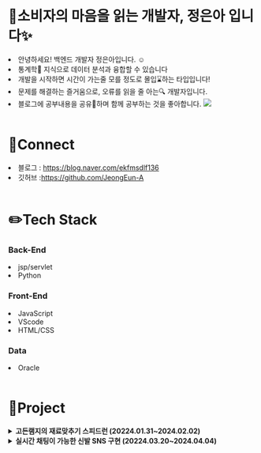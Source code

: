<h1>🤝소비자의 마음을 읽는 개발자, 정은아 입니다✨</h1>

<li> 안녕하세요! 백엔드 개발자 정은아입니다. ☺️</li>
<li>통계학📖 지식으로 데이터 분석과 융합할 수 있습니다</li>
<li>개발을 시작하면 시간이 가는줄 모를 정도로 몰입⌛하는 타입입니다!</li>
<li>문제를 해결하는 즐거움으로, 오류를 읽을 줄 아는🔍 개발자입니다.</li>
<li>블로그에 공부내용을 공유🔗하며 함께 공부하는 것을 좋아합니다. <a href="https://blog.naver.com/ekfmsdlf136" target="_blank"> 
<img src="https://img.shields.io/badge/blog-③배경색?style=social&logo=naver&logoColor=03C75A" /></a></li>

<br>

<h1>📧Connect</h1>
<li>블로그 : <a href="https://blog.naver.com/ekfmsdlf136">https://blog.naver.com/ekfmsdlf136</a></li>
<li>깃허브 :<a href="https://github.com/JeongEun-A">https://github.com/JeongEun-A</a></li>

<br>

<h1>✏️Tech Stack</h1>
<h3>Back-End</h3>
<li>jsp/servlet</li>
<li>Python</li>

<h3>Front-End</h3>
<li>JavaScript</li>
<li>VScode</li>
<li>HTML/CSS</li>

<h3>Data</h3>
<li>Oracle</li>

<br>

<h1>💾Project</h1>
<details>
  <summary><b>고든램지의 재료맞추기 스피드런 (20224.01.31~2024.02.02)</b></summary> 
  <li>서비스 설명 : 플래시게임 '고향만두'를 리버스 엔지니어링한 재료 맞추기 스피드 게임</li>
  <li>eclips의 console화면을 활용한 미니 게임 제공</li>
  <li>회원과 비회원으로  나눠져 화면 구성되는 로직 구현</li>
  <li>회원일 경우 자신의 기록 확인 화면 구현</li>
  <li>게임 진행 시간이 측정되며 bgm 기능 구현 </li>
</details>
<details>
  <summary><b>실시간 채팅이 가능한 신발 SNS 구현 (20224.03.20~2024.04.04)</b></summary> 
  <li>서비스 설명 : 실시간 채팅으로 빠른 정보공유와 직관적인 UI ,검색기능 활성화 SNS</li>
  <li>프로젝트 총괄 , 백엔드 담당</li>
  <li>로그인, 회원가입,네이버 로그인 api를 활용한 로그인 기능 구현</li>
  <li>주피터 노트북을 활용하여 , '크림' 사이트에서 총 300개의 데이터 크롤링</li>
  <li>데이터베이스 설계 및 구축</li>
  <li>게시글 작성 ,수정 ,삭제 기능 구현 </li>
  <li>ajax 비동기 통신을 통한 좋아요, 팔로우, 댓글 기능 구현</li>
  <li>비동기통신을 통한 게시글 동적생성으로 무한스크롤 기능 구현</li>
  
</details>

